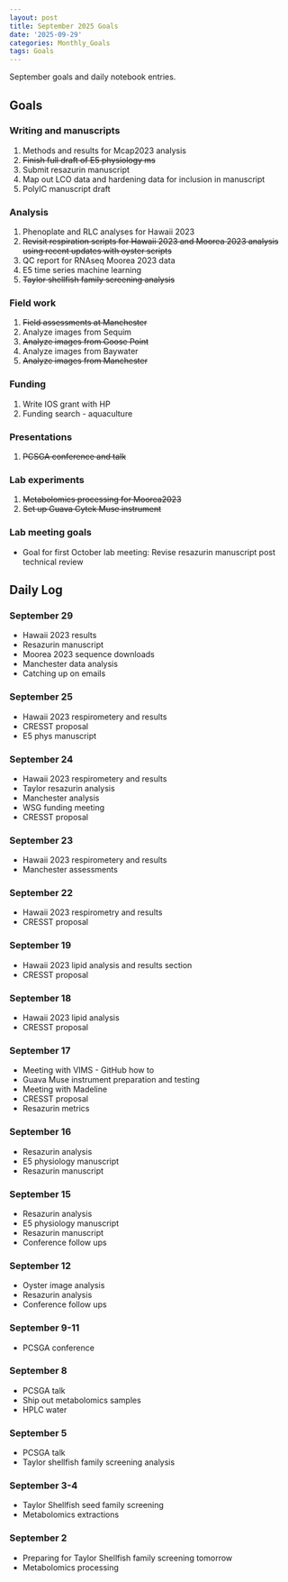 ```yaml
---
layout: post
title: September 2025 Goals
date: '2025-09-29'
categories: Monthly_Goals
tags: Goals
---
```


September goals and daily notebook entries. 

## Goals  

### Writing and manuscripts 
              
1. Methods and results for Mcap2023 analysis
2. ~~Finish full draft of E5 physiology ms~~  
3. Submit resazurin manuscript
4. Map out LCO data and hardening data for inclusion in manuscript  
5. PolyIC manuscript draft

### Analysis

1. Phenoplate and RLC analyses for Hawaii 2023
2. ~~Revisit respiration scripts for Hawaii 2023 and Moorea 2023 analysis using recent updates with oyster scripts~~ 
3. QC report for RNAseq Moorea 2023 data 
4. E5 time series machine learning
5. ~~Taylor shellfish family screening analysis~~ 

### Field work 

1. ~~Field assessments at Manchester~~
2. Analyze images from Sequim
3. ~~Analyze images from Goose Point~~
4. Analyze images from Baywater 
5. ~~Analyze images from Manchester~~

### Funding

1. Write IOS grant with HP
2. Funding search - aquaculture

### Presentations

1. ~~PCSGA conference and talk~~

### Lab experiments 

1. ~~Metabolomics processing for Moorea2023~~
2. ~~Set up Guava Cytek Muse instrument~~  

### Lab meeting goals 

- Goal for first October lab meeting: Revise resazurin manuscript post technical review 

## **Daily Log**   

### September 29

- Hawaii 2023 results
- Resazurin manuscript
- Moorea 2023 sequence downloads
- Manchester data analysis
- Catching up on emails 

### September 25

- Hawaii 2023 respirometery and results 
- CRESST proposal 
- E5 phys manuscript

### September 24

- Hawaii 2023 respirometery and results 
- Taylor resazurin analysis 
- Manchester analysis 
- WSG funding meeting 
- CRESST proposal 

### September 23

- Hawaii 2023 respirometery and results 
- Manchester assessments

### September 22

- Hawaii 2023 respirometry and results 
- CRESST proposal 

### September 19

- Hawaii 2023 lipid analysis and results section
- CRESST proposal

### September 18

- Hawaii 2023 lipid analysis 
- CRESST proposal 
 
### September 17

- Meeting with VIMS - GitHub how to 
- Guava Muse instrument preparation and testing 
- Meeting with Madeline 
- CRESST proposal
- Resazurin metrics

### September 16

- Resazurin analysis 
- E5 physiology manuscript
- Resazurin manuscript

### September 15

- Resazurin analysis 
- E5 physiology manuscript
- Resazurin manuscript
- Conference follow ups 

### September 12

- Oyster image analysis
- Resazurin analysis 
- Conference follow ups 

### September 9-11

- PCSGA conference

### September 8

- PCSGA talk
- Ship out metabolomics samples
- HPLC water 
  
### September 5

- PCSGA talk 
- Taylor shellfish family screening analysis 

### September 3-4

- Taylor Shellfish seed family screening 
- Metabolomics extractions 

### September 2

- Preparing for Taylor Shellfish family screening tomorrow 
- Metabolomics processing 
